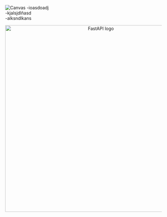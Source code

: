 ![Canvas](https://github.com/Andrew552004/project-docker/assets/149690633/c5fe2476-e654-4d42-bb3f-0594a886aa45)
-ioasdoadj  
-kjalsjdlñasd  
-alksndlkans  
<p align="center">
<img src="https://github.com/Andrew552004/project-docker/assets/149690633/c5fe2476-e654-4d42-bb3f-0594a886aa45" alt="FastAPI logo" width="600">
</p>
